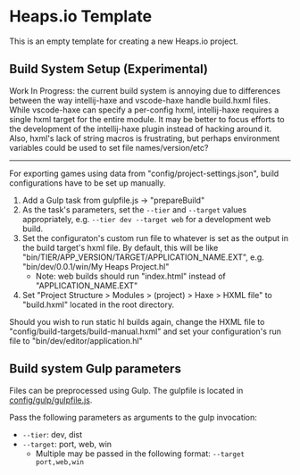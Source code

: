 # Heaps.io Template

This is an empty template for creating a new Heaps.io project.

## Build System Setup (Experimental)

Work In Progress: the current build system is annoying due to differences between the way intellij-haxe and vscode-haxe handle build.hxml files. While vscode-haxe can specify a per-config hxml, intellij-haxe requires a single hxml target for the entire module. It may be better to focus efforts to the development of the intellij-haxe plugin instead of hacking around it.
Also, hxml's lack of string macros is frustrating, but perhaps environment variables could be used to set file names/version/etc?

---

For exporting games using data from "config/project-settings.json", build configurations have to be set up manually.
1. Add a Gulp task from gulpfile.js -> "prepareBuild"
2. As the task's parameters, set the `--tier` and `--target` values appropriately, e.g. `--tier dev --target web` for a development web build.
3. Set the configuraton's custom run file to whatever is set as the output in the build target's hxml file. By default, this will be like "bin/TIER/APP_VERSION/TARGET/APPLICATION_NAME.EXT", e.g. "bin/dev/0.0.1/win/My Heaps Project.hl"
   - Note: web builds should run "index.html" instead of "APPLICATION_NAME.EXT"
4. Set "Project Structure > Modules > (project) > Haxe > HXML file" to "build.hxml" located in the root directory.

Should you wish to run static hl builds again, change the HXML file to "config/build-targets/build-manual.hxml" and set your configuration's run file to "bin/dev/editor/application.hl"

## Build system Gulp parameters

Files can be preprocessed using Gulp. The gulpfile is located in [config/gulp/gulpfile.js](config/gulp/gulpfile.js).

Pass the following parameters as arguments to the gulp invocation:

- `--tier`: dev, dist
- `--target`: port, web, win
  - Multiple may be passed in the following format: `--target port,web,win`
  
